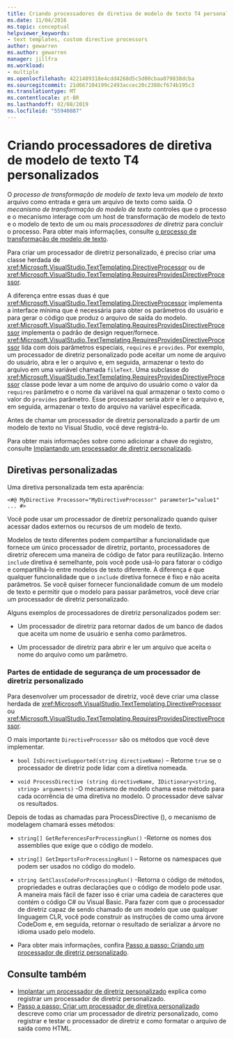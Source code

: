 ```yaml
---
title: Criando processadores de diretiva de modelo de texto T4 personalizados
ms.date: 11/04/2016
ms.topic: conceptual
helpviewer_keywords:
- text templates, custom directive processors
author: gewarren
ms.author: gewarren
manager: jillfra
ms.workload:
- multiple
ms.openlocfilehash: 4221489318e4cdd4268d5c5d00cbaa079838dcba
ms.sourcegitcommit: 21d667104199c2493accec20c2388cf674b195c3
ms.translationtype: MT
ms.contentlocale: pt-BR
ms.lasthandoff: 02/08/2019
ms.locfileid: "55940887"
---
```

# <a name="creating-custom-t4-text-template-directive-processors"></a>Criando processadores de diretiva de modelo de texto T4 personalizados

O *processo de transformação de modelo de texto* leva um *modelo de texto* arquivo como entrada e gera um arquivo de texto como saída. O *mecanismo de transformação do modelo de texto* controles que o processo e o mecanismo interage com um host de transformação de modelo de texto e o modelo de texto de um ou mais *processadores de diretriz* para concluir o processo. Para obter mais informações, consulte [o processo de transformação de modelo de texto](../modeling/the-text-template-transformation-process.md).

Para criar um processador de diretriz personalizado, é preciso criar uma classe herdada de <xref:Microsoft.VisualStudio.TextTemplating.DirectiveProcessor> ou de <xref:Microsoft.VisualStudio.TextTemplating.RequiresProvidesDirectiveProcessor>.

A diferença entre essas duas é que <xref:Microsoft.VisualStudio.TextTemplating.DirectiveProcessor> implementa a interface mínima que é necessária para obter os parâmetros do usuário e para gerar o código que produz o arquivo de saída do modelo. <xref:Microsoft.VisualStudio.TextTemplating.RequiresProvidesDirectiveProcessor> implementa o padrão de design requer/fornece. <xref:Microsoft.VisualStudio.TextTemplating.RequiresProvidesDirectiveProcessor> lida com dois parâmetros especiais, `requires` e `provides`.  Por exemplo, um processador de diretriz personalizado pode aceitar um nome de arquivo do usuário, abra e ler o arquivo e, em seguida, armazenar o texto do arquivo em uma variável chamada `fileText`. Uma subclasse do <xref:Microsoft.VisualStudio.TextTemplating.RequiresProvidesDirectiveProcessor> classe pode levar a um nome de arquivo do usuário como o valor da `requires` parâmetro e o nome da variável na qual armazenar o texto como o valor do `provides` parâmetro. Esse processador seria abrir e ler o arquivo e, em seguida, armazenar o texto do arquivo na variável especificada.

Antes de chamar um processador de diretriz personalizado a partir de um modelo de texto no Visual Studio, você deve registrá-lo.

Para obter mais informações sobre como adicionar a chave do registro, consulte [Implantando um processador de diretriz personalizado](../modeling/deploying-a-custom-directive-processor.md).

## <a name="custom-directives"></a>Diretivas personalizadas

Uma diretiva personalizada tem esta aparência:

`<#@ MyDirective Processor="MyDirectiveProcessor" parameter1="value1" ... #>`

Você pode usar um processador de diretriz personalizado quando quiser acessar dados externos ou recursos de um modelo de texto.

Modelos de texto diferentes podem compartilhar a funcionalidade que fornece um único processador de diretriz, portanto, processadores de diretriz oferecem uma maneira de código de fator para reutilização. Interno `include` diretiva é semelhante, pois você pode usá-lo para fatorar o código e compartilhá-lo entre modelos de texto diferente. A diferença é que qualquer funcionalidade que o `include` diretiva fornece é fixo e não aceita parâmetros. Se você quiser fornecer funcionalidade comum de um modelo de texto e permitir que o modelo para passar parâmetros, você deve criar um processador de diretriz personalizado.

Alguns exemplos de processadores de diretriz personalizados podem ser:

-   Um processador de diretriz para retornar dados de um banco de dados que aceita um nome de usuário e senha como parâmetros.

-   Um processador de diretriz para abrir e ler um arquivo que aceita o nome do arquivo como um parâmetro.

### <a name="principal-parts-of-a-custom-directive-processor"></a>Partes de entidade de segurança de um processador de diretriz personalizado

Para desenvolver um processador de diretriz, você deve criar uma classe herdada de <xref:Microsoft.VisualStudio.TextTemplating.DirectiveProcessor> ou <xref:Microsoft.VisualStudio.TextTemplating.RequiresProvidesDirectiveProcessor>.

O mais importante `DirectiveProcessor` são os métodos que você deve implementar.

-   `bool IsDirectiveSupported(string directiveName)` – Retorne `true` se o processador de diretriz pode lidar com a diretiva nomeada.

-   `void ProcessDirective (string directiveName, IDictionary<string, string> arguments)` -O mecanismo de modelo chama esse método para cada ocorrência de uma diretiva no modelo. O processador deve salvar os resultados.

Depois de todas as chamadas para ProcessDirective (), o mecanismo de modelagem chamará esses métodos:

-   `string[] GetReferencesForProcessingRun()` -Retorne os nomes dos assemblies que exige que o código de modelo.

-   `string[] GetImportsForProcessingRun()` – Retorne os namespaces que podem ser usados no código do modelo.

-   `string GetClassCodeForProcessingRun()` -Retorna o código de métodos, propriedades e outras declarações que o código de modelo pode usar. A maneira mais fácil de fazer isso é criar uma cadeia de caracteres que contém o código C# ou Visual Basic. Para fazer com que o processador de diretriz capaz de sendo chamado de um modelo que use qualquer linguagem CLR, você pode construir as instruções de como uma árvore CodeDom e, em seguida, retornar o resultado de serializar a árvore no idioma usado pelo modelo.

-   Para obter mais informações, confira [Passo a passo: Criando um processador de diretriz personalizado](../modeling/walkthrough-creating-a-custom-directive-processor.md).

## <a name="see-also"></a>Consulte também

- [Implantar um processador de diretriz personalizado](../modeling/deploying-a-custom-directive-processor.md) explica como registrar um processador de diretriz personalizado.
- [Passo a passo: Criar um processador de diretiva personalizado](../modeling/walkthrough-creating-a-custom-directive-processor.md) descreve como criar um processador de diretriz personalizado, como registrar e testar o processador de diretriz e como formatar o arquivo de saída como HTML.